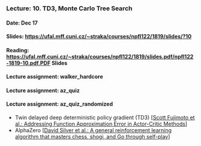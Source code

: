 ### Lecture: 10. TD3, Monte Carlo Tree Search
#### Date: Dec 17
#### Slides: https://ufal.mff.cuni.cz/~straka/courses/npfl122/1819/slides/?10
#### Reading: https://ufal.mff.cuni.cz/~straka/courses/npfl122/1819/slides.pdf/npfl122-1819-10.pdf,PDF Slides
#### Lecture assignment: walker_hardcore
#### Lecture assignment: az_quiz
#### Lecture assignment: az_quiz_randomized

- Twin delayed deep deterministic policy gradient (TD3) [[Scott Fujimoto et al.: Addressing Function Approximation Error in Actor-Critic Methods](https://arxiv.org/abs/1802.09477)]
- AlphaZero [[David Silver et al.: A general reinforcement learning algorithm that masters chess, shogi, and Go through self-play](https://deepmind.com/documents/260/alphazero_preprint.pdf)]
